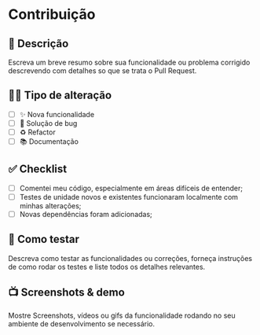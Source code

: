 # Contribuição

## 📝 Descrição

Escreva um breve resumo sobre sua funcionalidade ou problema corrigido descrevendo com detalhes so que se trata o Pull Request.

## 🧑‍💻 Tipo de alteração

- [ ] ✨ Nova funcionalidade
- [ ] 🐛 Solução de bug
- [ ] ♻️ Refactor
- [ ] 📚 Documentação

## ✅ Checklist

- [ ] Comentei meu código, especialmente em áreas difíceis de entender;
- [ ] Testes de unidade novos e existentes funcionaram localmente com minhas alterações;
- [ ] Novas dependências foram adicionadas;

## 🧪 Como testar

Descreva como testar as funcionalidades ou correções, forneça instruções de como rodar os testes e liste todos os detalhes relevantes.

## 📺 Screenshots & demo

Mostre Screenshots, vídeos ou gifs da funcionalidade rodando no seu ambiente de desenvolvimento se necessário.

<!--
Obrigado pela sua contribuição 💜
Por favor, preencha todas as informações corretamente.
-->
